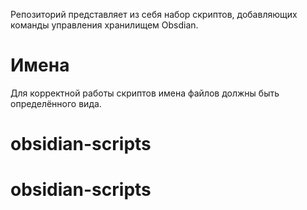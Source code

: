 Репозиторий представляет из себя набор скриптов, добавляющих команды управления хранилищем Obsdian.

# Имена

Для корректной работы скриптов имена файлов должны быть определённого вида.
# obsidian-scripts
# obsidian-scripts
